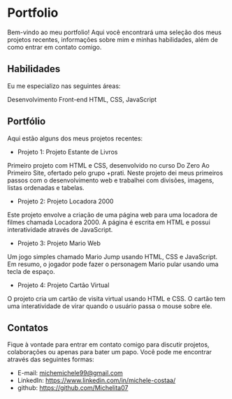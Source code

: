 # Portfolio

Bem-vindo ao meu portfolio! Aqui você encontrará uma seleção dos meus projetos recentes, informações sobre mim e minhas habilidades, além de como entrar em contato comigo.

## Habilidades
Eu me especializo nas seguintes áreas:

Desenvolvimento Front-end
HTML, CSS, JavaScript

## Portfólio
Aqui estão alguns dos meus projetos recentes:

- Projeto 1: Projeto Estante de Livros

Primeiro projeto com HTML e CSS, desenvolvido no curso Do Zero Ao Primeiro Site, ofertado pelo grupo +prati. Neste projeto dei meus primeiros passos com o desenvolvimento web e trabalhei com divisões, imagens, listas ordenadas e tabelas.

- Projeto 2: Projeto Locadora 2000

Este projeto envolve a criação de uma página web para uma locadora de filmes chamada Locadora 2000. A página é escrita em HTML e possui interatividade através de JavaScript.

- Projeto 3: Projeto Mario Web

Um jogo simples chamado Mario Jump usando HTML, CSS e JavaScript. Em resumo, o jogador pode fazer o personagem Mario pular usando uma tecla de espaço.

- Projeto 4: Projeto Cartão Virtual

O projeto cria um cartão de visita virtual usando HTML e CSS. O cartão tem uma interatividade de virar quando o usuário passa o mouse sobre ele.

## Contatos
Fique à vontade para entrar em contato comigo para discutir projetos, colaborações ou apenas para bater um papo. Você pode me encontrar através das seguintes formas:

- E-mail: michemichele99@gmail.com
- LinkedIn: https://www.linkedin.com/in/michele-costaa/
- github: https://github.com/Michelita07

